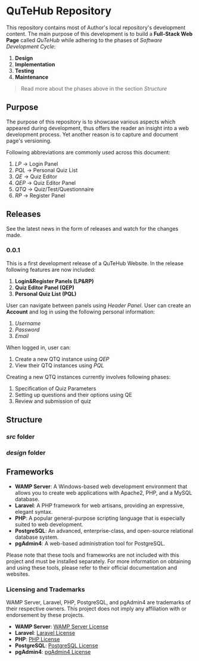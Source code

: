 # QuTeHub Repository

This repository contains most of Author's local repository's development content. The main purpose of this development is to build a **Full-Stack Web Page** called *QuTeHub* while adhering to the phases of *Software Development Cycle*:

1. **Design**
2. **Implementation**
3. **Testing**
4. **Maintenance**

> Read more about the phases above in the section *Structure*


## Purpose

The purpose of this repository is to showcase various aspects which appeared during development, thus offers the reader an insight into a web development process. Yet another reason is to capture and document page's versioning.

Following abbreviations are commonly used across this document:

1. _LP_     -> Login Panel
2. _PQL_    -> Personal Quiz List
3. _QE_     -> Quiz Editor
4. _QEP_    -> Quiz Editor Panel
5. _QTQ_    -> Quiz/Test/Questionnaire
6. _RP_     -> Register Panel


## Releases

See the latest news in the form of releases and watch for the changes made. 

### 0.0.1

This is a first development release of a QuTeHub Website. In the release following features are now included:

1. **Login&Register Panels (LP&RP)**
2. **Quiz Editor Panel (QEP)**
3. **Personal Quiz List (PQL)**

User can navigate between panels using _Header Panel_. User can create an __Account__ and log in using the following personal information:

1. _Username_
2. _Password_
3. _Email_

When logged in, user can:

1. Create a new QTQ instance using _QEP_
2. View their QTQ instances using _PQL_

Creating a new QTQ instances currently involves following phases:

1. Specification of Quiz Parameters
2. Setting up questions and their options using QE
3. Review and submission of quiz





## Structure


### *src* folder
### *design* folder


## Frameworks

- **WAMP Server**: A Windows-based web development environment that allows you to create web applications with Apache2, PHP, and a MySQL database.
- **Laravel**: A PHP framework for web artisans, providing an expressive, elegant syntax.
- **PHP**: A popular general-purpose scripting language that is especially suited to web development.
- **PostgreSQL**: An advanced, enterprise-class, and open-source relational database system.
- **pgAdmin4**: A web-based administration tool for PostgreSQL.

Please note that these tools and frameworks are not included with this project and must be installed separately. For more information on obtaining and using these tools, please refer to their official documentation and websites.

### Licensing and Trademarks

WAMP Server, Laravel, PHP, PostgreSQL, and pgAdmin4 are trademarks of their respective owners. This project does not imply any affiliation with or endorsement by these projects.

- **WAMP Server**: [WAMP Server License](http://www.wampserver.com/en/)
- **Laravel**: [Laravel License](https://laravel.com/docs/8.x/license)
- **PHP**: [PHP License](https://www.php.net/license/)
- **PostgreSQL**: [PostgreSQL License](https://www.postgresql.org/about/licence/)
- **pgAdmin4**: [pgAdmin4 License](https://www.pgadmin.org/license/)


